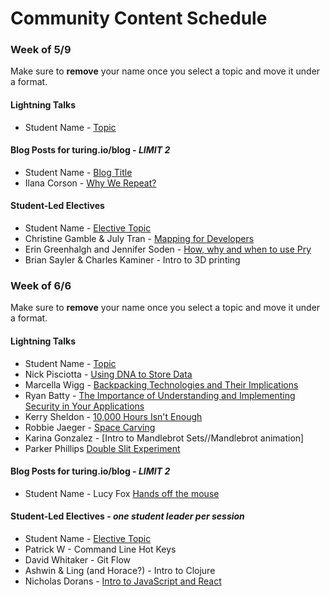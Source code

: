 # Community Content Schedule

### **Week of 5/9**

Make sure to **remove** your name once you select a topic and move it under a format.

#### Lightning Talks

* Student Name - [Topic](http://gist.github.com/username/link-to-my-outline-gist)

#### Blog Posts for turing.io/blog - *LIMIT 2*

* Student Name - [Blog Title](http://gist.github.com/username/link-to-my-outline-gist)
* Ilana Corson - [Why We Repeat?](https://gist.github.com/icorson3/1c1a3cdeb2c52236975a372f2cc4e610)

#### Student-Led Electives

* Student Name - [Elective Topic](http://gist.github.com/username/link-to-my-outline-gist)
* Christine Gamble & July Tran - [Mapping for Developers](https://gist.github.com/ccgamble/ac424a791ab312524881265bca3a8eca)
* Erin Greenhalgh and Jennifer Soden - [How, why and when to use Pry](https://gist.github.com/MsJennyGiraffe/00cf837da59df4479d513287cf3b3d45)
* Brian Sayler & Charles Kaminer - Intro to 3D printing

### **Week of 6/6**



Make sure to **remove** your name once you select a topic and move it under a format.

#### Lightning Talks

* Student Name - [Topic](http://gist.github.com/username/link-to-my-outline-gist)
* Nick Pisciotta - [Using DNA to Store Data](https://gist.github.com/nickpisciotta/8d7791d4e5c06bd59bc0cdee7f8b6104)
* Marcella Wigg - [Backpacking Technologies and Their Implications](https://gist.github.com/marcellawigg/81cae1e457402b8be4fcaec5891f91f8)
* Ryan Batty - [The Importance of Understanding and Implementing Security in Your Applications](https://gist.github.com/Riizu/c060dacdb8d7f9895fa3dc83ea793ed3)
* Kerry Sheldon - [10,000 Hours Isn't Enough](https://gist.github.com/kjs222/97355f58a28ed5c65bcc8001cfcbab26)
* Robbie Jaeger - [Space Carving](https://gist.github.com/robbiejaeger/2f922416a50df232c7e7a03651a73ecd)
* Karina Gonzalez - [Intro to Mandlebrot Sets//Mandlebrot animation]
* Parker Phillips [Double Slit Experiment](https://gist.github.com/ExCaelum/204e7f65b015d73fc12a61fdf03d5577)

#### Blog Posts for turing.io/blog - *LIMIT 2*

* Student Name - Lucy Fox [Hands off the mouse](https://gist.github.com/lucyfox4131/f9914e9eb212c0b853c89a0c51ca4a6d)

#### Student-Led Electives - *one student leader per session*

* Student Name - [Elective Topic](http://gist.github.com/username/link-to-my-outline-gist)
* Patrick W - Command Line Hot Keys
* David Whitaker - Git Flow
* Ashwin & Ling (and Horace?) - Intro to Clojure
* Nicholas Dorans - [Intro to JavaScript and React](https://gist.github.com/NickyBobby/2e6b2a8e206925928fa1308b00c44f97)
